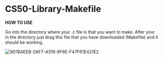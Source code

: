 # CS50-Library-Makefile

**HOW TO USE**

Go into the directory where your .c file is that you want to make. After your in the directory just drag this file that you have downloaded (Makefile) and it should be working.






![9D1BAEEB-2AF7-4319-9F6E-F47F61E421E2](https://user-images.githubusercontent.com/46597201/178237703-182bda56-e2df-4050-a33f-9e00a136c8ec.gif)
